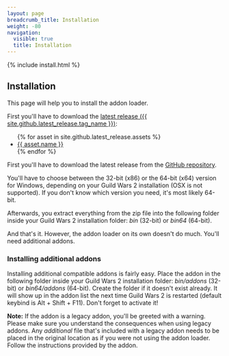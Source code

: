 ```yaml
---
layout: page
breadcrumb_title: Installation
weight: -80
navigation:
  visible: true
  title: Installation
---
```


{% include install.html %}

## Installation
This page will help you to install the addon loader.

<div id="releases" {% unless site.github.latest_release and site.github.latest_release.assets %}class="hidden"{% endunless %}>
  First you'll have to download the <a href="{{ site.github.latest_release.html_url}}" id="latest-release-link">latest release (<span id="latest-release-version">{{ site.github.latest_release.tag_name }}</span>)</a>:

  <ul id="latest-release-assets">
    {% for asset in site.github.latest_release.assets %}
      <li><a href="{{ asset.browser_download_url }}">{{ asset.name }}</a></li>
    {% endfor %}
  </ul>
</div>
<div id="releases-generic" {% if site.github.latest_release and site.github.latest_release.assets %}class="hidden"{% endif %}>
  First you'll have to download the latest release from the <a href="{{ site.github.releases_url }}">GitHub repository</a>.
</div>

You'll have to choose between the 32-bit (x86) or the 64-bit (x64) version for Windows, depending on your Guild Wars 2 installation (OSX is not supported).
If you don't know which version you need, it's most likely 64-bit.

Afterwards, you extract everything from the zip file into the following folder inside your Guild Wars 2 installation folder: *bin* (32-bit) or *bin64* (64-bit).

And that's it.
However, the addon loader on its own doesn't do much.
You'll need additional addons.

### Installing additional addons
Installing additional compatible addons is fairly easy.
Place the addon in the following folder inside your Guild Wars 2 installation folder: *bin/addons* (32-bit) or *bin64/addons* (64-bit).
Create the folder if it doesn't exist already.
It will show up in the addon list the next time Guild Wars 2 is restarted (default keybind is Alt + Shift + F11).
Don't forget to activate it!

**Note:** If the addon is a legacy addon, you'll be greeted with a warning.
Please make sure you understand the consequences when using legacy addons.
Any *additional* file that's included with a legacy addon needs to be placed in the original location as if you were not using the addon loader.
Follow the instructions provided by the addon.
